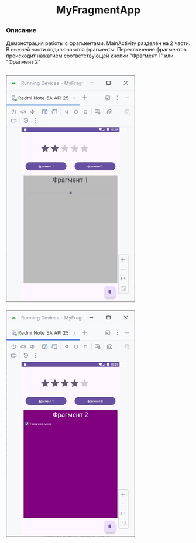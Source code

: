 # <p align="center">MyFragmentApp  
 

### Описание
Демонстрация работы с фрагментами.
MainActivity разделён на 2 части. В нижней части подключаются фрагменты. Переключение фрагментов происходит нажатием соответствующей кнопки "Фрагмент 1" или "Фрагмент 2"

![Pic](img/pic1.jpg "Стартовая. Фрагмент 1")
-
![Pic](img/pic2.jpg "Вывод на экран фрагмента 2")
